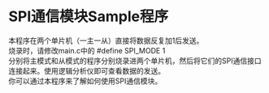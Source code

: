 # SPI通信模块Sample程序
本程序在两个单片机（一主一从）直接将数据反复加1后发送。 <br/>
烧录时，请修改main.c中的 #define SPI_MODE 1  <br/>
分别将主模式和从模式的程序分别烧录进两个单片机，然后将它们的SPI通信接口连接起来。使用逻辑分析仪即可查看数据的发送。 <br/>
你可以通过本程序来了解如何使用SPI通信模块。 <br/>